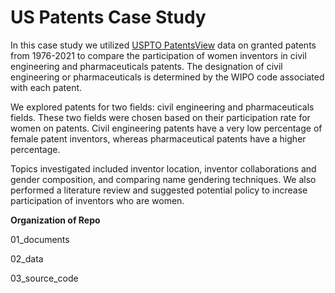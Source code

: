 # US Patents Case Study

In this case study we utilized [USPTO PatentsView](https://patentsview.org/) data on granted patents from 1976-2021 to compare the participation of women inventors in civil engineering and pharmaceuticals patents.  The designation of civil engineering or pharmaceuticals is determined by the WIPO code associated with each patent.  

We explored patents for two fields: civil engineering and pharmaceuticals fields. These two fields were chosen based on their participation rate for women on patents. Civil engineering patents have a very low percentage of female patent inventors, whereas pharmaceutical patents have a higher percentage.

Topics investigated included inventor location, inventor collaborations and gender composition, and comparing name gendering techniques.   We also performed a literature review and suggested potential policy to increase participation of inventors who are women.

**Organization of Repo**

01_documents

02_data

03_source_code

